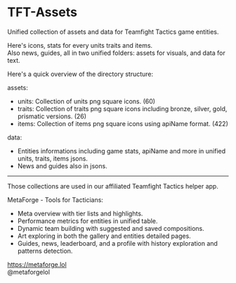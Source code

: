 # TFT-Assets
Unified collection of assets and data for Teamfight Tactics game entities.

Here's icons, stats for every units traits and items.  
Also news, guides, all in two unified folders: assets for visuals, and data for text.
 
Here's a quick overview of the directory structure:

assets:  
- units: Collection of units png square icons. (60)  
- traits: Collection of traits png square icons including bronze, silver, gold, prismatic versions. (26)  
- items: Collection of items png square icons using apiName format. (422)
  
data:  
- Entities informations including game stats, apiName and more in unified units, traits, items jsons.  
- News and guides also in jsons.  

------------------------  

Those collections are used in our affiliated Teamfight Tactics helper app.

MetaForge - Tools for Tacticians:
- Meta overview with tier lists and highlights.
- Performance metrics for entities in unified table.
- Dynamic team building with suggested and saved compositions.
- Art exploring in both the gallery and entities detailed pages.
- Guides, news, leaderboard, and a profile with history exploration and patterns detection.

https://metaforge.lol  
@metaforgelol
